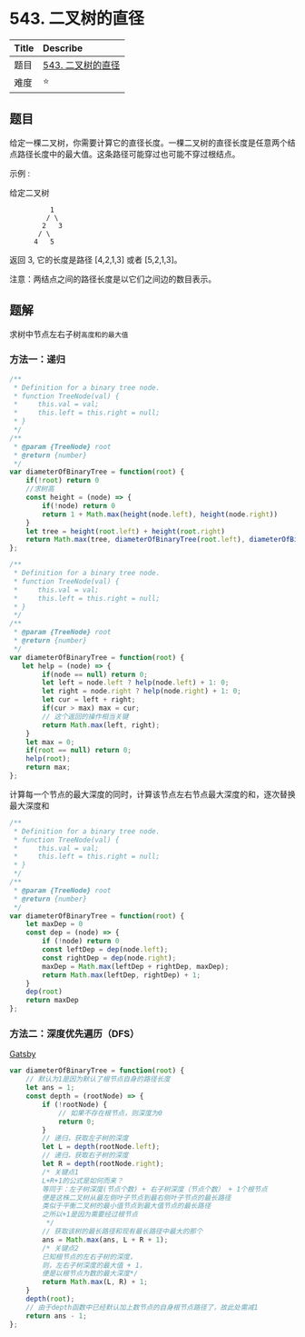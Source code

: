 # 543. 二叉树的直径

| Title | Describe                                                                                 |
| :---- | :--------------------------------------------------------------------------------------- |
| 题目  | [543. 二叉树的直径](https://leetcode-cn.com/problems/diameter-of-binary-tree/) |
| 难度  | ⭐                                                                                   |

## 题目

给定一棵二叉树，你需要计算它的直径长度。一棵二叉树的直径长度是任意两个结点路径长度中的最大值。这条路径可能穿过也可能不穿过根结点。

示例 :

给定二叉树
```
          1
         / \
        2   3
       / \
      4   5
```

返回 3, 它的长度是路径 [4,2,1,3] 或者 [5,2,1,3]。

注意：两结点之间的路径长度是以它们之间边的数目表示。

## 题解

求树中节点左右子树`高度和的最大值`

### 方法一：递归

```js
/**
 * Definition for a binary tree node.
 * function TreeNode(val) {
 *     this.val = val;
 *     this.left = this.right = null;
 * }
 */
/**
 * @param {TreeNode} root
 * @return {number}
 */
var diameterOfBinaryTree = function(root) {
    if(!root) return 0
    //求树高
    const height = (node) => {
        if(!node) return 0
        return 1 + Math.max(height(node.left), height(node.right))
    }
    let tree = height(root.left) + height(root.right)
    return Math.max(tree, diameterOfBinaryTree(root.left), diameterOfBinaryTree(root.right) )
};

```

```js
/**
 * Definition for a binary tree node.
 * function TreeNode(val) {
 *     this.val = val;
 *     this.left = this.right = null;
 * }
 */
/**
 * @param {TreeNode} root
 * @return {number}
 */
var diameterOfBinaryTree = function(root) {
   let help = (node) => {
        if(node == null) return 0;
        let left = node.left ? help(node.left) + 1: 0;
        let right = node.right ? help(node.right) + 1: 0;
        let cur = left + right;
        if(cur > max) max = cur;
        // 这个返回的操作相当关键
        return Math.max(left, right);
    }
    let max = 0;
    if(root == null) return 0;
    help(root);
    return max;
};
```

计算每一个节点的最大深度的同时，计算该节点左右节点最大深度的和，逐次替换最大深度和

```js
/**
 * Definition for a binary tree node.
 * function TreeNode(val) {
 *     this.val = val;
 *     this.left = this.right = null;
 * }
 */
/**
 * @param {TreeNode} root
 * @return {number}
 */
var diameterOfBinaryTree = function(root) {
    let maxDep = 0
    const dep = (node) => {
        if (!node) return 0
        const leftDep = dep(node.left);
        const rightDep = dep(node.right);
        maxDep = Math.max(leftDep + rightDep, maxDep);
        return Math.max(leftDep, rightDep) + 1;
    }
    dep(root)
    return maxDep
};
```

### 方法二：深度优先遍历（DFS）

[Gatsby](https://leetcode-cn.com/problems/diameter-of-binary-tree/solution/javascriptshen-du-you-xian-bian-li-dfs-guan-fang-t/)

```js
var diameterOfBinaryTree = function(root) {
    // 默认为1是因为默认了根节点自身的路径长度
    let ans = 1;
    const depth = (rootNode) => {
        if (!rootNode) {
            // 如果不存在根节点，则深度为0
            return 0;
        }
        // 递归，获取左子树的深度
        let L = depth(rootNode.left);
        // 递归，获取右子树的深度
        let R = depth(rootNode.right);
        /* 关键点1
        L+R+1的公式是如何而来？
        等同于：左子树深度(节点个数) + 右子树深度（节点个数） + 1个根节点
        便是这株二叉树从最左侧叶子节点到最右侧叶子节点的最长路径
        类似于平衡二叉树的最小值节点到最大值节点的最长路径
        之所以+1是因为需要经过根节点
         */
        // 获取该树的最长路径和现有最长路径中最大的那个
        ans = Math.max(ans, L + R + 1);
        /* 关键点2
        已知根节点的左右子树的深度，
        则，左右子树深度的最大值 + 1，
        便是以根节点为数的最大深度*/
        return Math.max(L, R) + 1;
    }
    depth(root);
    // 由于depth函数中已经默认加上数节点的自身根节点路径了，故此处需减1
    return ans - 1;
};
```
